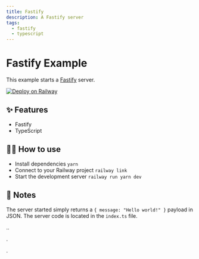 ```yaml
---
title: Fastify
description: A Fastify server
tags:
  - fastify
  - typescript
---
```


# Fastify Example

This example starts a [Fastify](https://www.fastify.io/) server.

[![Deploy on Railway](https://railway.app/button.svg)](https://railway.app/new/template?template=https%3A%2F%2Fgithub.com%2Frailwayapp%2Fexamples%2Ftree%2Fmaster%2Fexamples%2Ffastify)

## ✨ Features

- Fastify
- TypeScript

## 💁‍♀️ How to use

- Install dependencies `yarn`
- Connect to your Railway project `railway link`
- Start the development server `railway run yarn dev`

## 📝 Notes

The server started simply returns a `{ message: "Hello world!" }` payload in JSON. The server code is located in the `index.ts` file.

..

.

.
